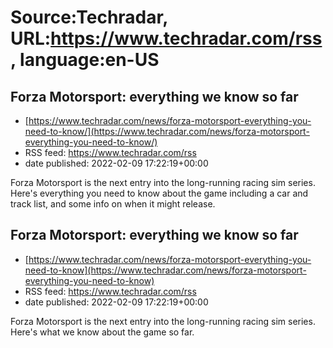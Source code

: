 # Source:Techradar, URL:https://www.techradar.com/rss, language:en-US

## Forza Motorsport: everything we know so far
 - [https://www.techradar.com/news/forza-motorsport-everything-you-need-to-know/](https://www.techradar.com/news/forza-motorsport-everything-you-need-to-know/)
 - RSS feed: https://www.techradar.com/rss
 - date published: 2022-02-09 17:22:19+00:00

Forza Motorsport is the next entry into the long-running racing sim series. Here's everything you need to know about the game including a car and track list, and some info on when it might release.

## Forza Motorsport: everything we know so far
 - [https://www.techradar.com/news/forza-motorsport-everything-you-need-to-know](https://www.techradar.com/news/forza-motorsport-everything-you-need-to-know)
 - RSS feed: https://www.techradar.com/rss
 - date published: 2022-02-09 17:22:19+00:00

Forza Motorsport is the next entry into the long-running racing sim series. Here's what we know about the game so far.

